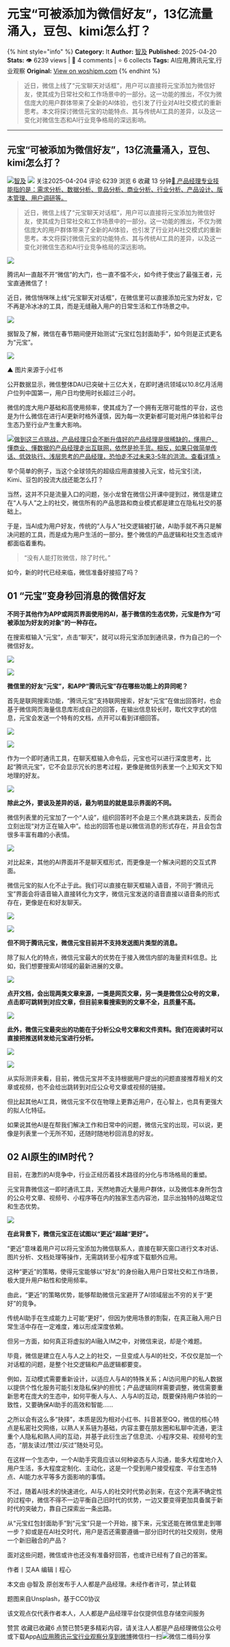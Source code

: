 # 元宝“可被添加为微信好友”，13亿流量涌入，豆包、kimi怎么打？
{% hint style="info" %}
**Category:** It
**Author:** [智及](https://www.woshipm.com/u/1610227)
**Published:** 2025-04-20  
**Stats:** 👁️ 6239 views | 💬 4 comments | ⭐ 6 collects
**Tags:** AI应用,腾讯元宝,行业观察
**Original:** [View on woshipm.com](https://www.woshipm.com/it/6206813.html)
{% endhint %}
> 近日，微信上线了“元宝聊天对话框”，用户可以直接将元宝添加为微信好友，使其成为日常社交和工作场景中的一部分。这一功能的推出，不仅为微信庞大的用户群体带来了全新的AI体验，也引发了行业对AI社交模式的重新思考。本文将探讨微信元宝的功能特点、其与传统AI工具的差异，以及这一变化对微信生态和AI行业竞争格局的深远影响。

---

## 元宝“可被添加为微信好友”，13亿流量涌入，豆包、kimi怎么打？

[![](https://static.woshipm.com/view/woshipm_api_def_20250219230535_2916.png?imageView2/1/w/72/h/72/q/100)](https://www.woshipm.com/u/1610227)[智及](https://www.woshipm.com/u/1610227) ![](https://static.woshipm.com/tag/1101_1@2x.png) 关注2025-04-204 评论 6239 浏览 6 收藏 13 分钟[🔗 产品经理专业技能指的是：需求分析、数据分析、竞品分析、商业分析、行业分析、产品设计、版本管理、用户调研等。](https://ke.qidianla.com/courses/90pm)

> 近日，微信上线了“元宝聊天对话框”，用户可以直接将元宝添加为微信好友，使其成为日常社交和工作场景中的一部分。这一功能的推出，不仅为微信庞大的用户群体带来了全新的AI体验，也引发了行业对AI社交模式的重新思考。本文将探讨微信元宝的功能特点、其与传统AI工具的差异，以及这一变化对微信生态和AI行业竞争格局的深远影响。

![](https://image.woshipm.com/2023/04/20/240fb8c2-df4b-11ed-8399-00163e0b5ff3.jpg)

腾讯AI一直敲不开“微信”的大门，也一直不愠不火，如今终于使出了最强王者，元宝直通微信了！

近日，微信悄咪咪上线“元宝聊天对话框”，在微信里可以直接添加元宝为好友，它不再是冷冰冰的工具，而是无缝融入用户的日常生活和工作场景之中。

![](https://image.woshipm.com/wp-files/2025/04/yepY3PdHjlsD5KCfTWtz.jpeg)

据智及了解，微信在春节期间便开始测试“元宝红包封面助手”，如今则是正式更名为“元宝”。

![](https://image.woshipm.com/wp-files/2025/04/Dpm5T87dMKYrS7DQv6KO.png)

▲ 图片来源于小红书

公开数据显示，微信整体DAU已突破十三亿大关，在即时通讯领域以10.8亿月活用户位列中国第一，用户日均使用时长超过三小时。

微信的庞大用户基础和高使用频率，使其成为了一个拥有无限可能性的平台，这也是为什么微信在进行AI更新时格外谨慎，因为每一次更新都可能对用户体验和平台生态乃至行业产生重大影响。

[![](https://image.woshipm.com/2023/07/27/1788a218-2c7f-11ee-b91f-00163e0b5ff3.png)做到这三点挑战，产品经理只会不断升值好的产品经理是很稀缺的，懂用户、懂商业、懂数据的产品经理走出互联网，依然是抢手货。相反，如果只做简单传话、低效执行、浅层思考的产品经理，恐怕走不过未来3-5年的洪流。查看详情 >](https://ke.qidianla.com/courses/bcpm)

举个简单的例子，当这个全球领先的超级应用直接接入元宝，给元宝引流，Kimi、豆包的投流大战还能怎么打？

当然，这并不只是流量入口的问题，张小龙曾在微信公开课中提到过，微信是建立在“人与人”之上的社交，微信所有的产品思路和商业模式都是建立在隐私社交的基础上。

于是，当AI成为用户好友，传统的“人与人”社交逻辑被打破，AI助手就不再只是解决问题的工具，而是成为用户生活的一部分。整个微信的产品逻辑和社交生态或许都面临着重构。

> “没有人能打败微信，除了时代。”

如今，新的时代已经来临，微信准备好接招了吗？

## 01 “元宝”变身秒回消息的微信好友

**不同于其他作为APP或网页界面使用的AI，基于微信的生态优势，元宝是作为“可被添加为好友的对象”的一种存在。**

在搜索框输入“元宝”，点击“聊天”，就可以将元宝添加到通讯录，作为自己的一个微信好友。

![](https://image.woshipm.com/wp-files/2025/04/QOwWHxAHwcJppgyflInO.jpeg)

![](https://image.woshipm.com/wp-files/2025/04/uSo9LZVbOJmmgy4xzD8I.jpeg)

**微信里的好友“元宝”，和APP“腾讯元宝”存在哪些功能上的异同呢？**

首先是联网搜索功能，“腾讯元宝”支持联网搜索，好友“元宝”在做出回答时，也会基于微信网页海量信息库形成自己的回答，在输出信息较长时，取代文字式的信息，元宝会发送一个特有的文档，点开可以看到详细回答。

![](https://image.woshipm.com/wp-files/2025/04/f3i4Mc29EDHayesrDwNj.jpeg)

![](https://image.woshipm.com/wp-files/2025/04/ZdRNLSuSpyHCPMMO8nEc.jpeg)

作为一个即时通讯工具，在聊天框输入命令后，元宝也可以进行深度思考，比起“腾讯元宝”，它不会显示冗长的思考过程，更像是微信列表里一个上知天文下知地理的好友。

![](https://image.woshipm.com/wp-files/2025/04/xTU73yclFYKNTn8wyRBq.jpeg)

**除此之外，要谈及差异的话，最为明显的就是显示界面的不同。**

微信列表里的元宝加了一个“人设”，组织回答时不会是三个黑点跳来跳去，反而会立刻出现“对方正在输入中”。给出的回答也是以微信消息的形式存在，并且会包含很多丰富有趣的小表情。

![](https://image.woshipm.com/wp-files/2025/04/FPR1kJuQdexEDQZWB03C.jpeg)

对比起来，其他的AI界面并不是聊天框形式，而更像是一个解决问题的交互式界面。

微信元宝的拟人化不止于此。我们可以直接在聊天框输入语音，不同于“腾讯元宝”界面会将语音输入直接转化为文字，微信元宝发送的语音直接以语音条的形式存在，更像是在和好友聊天。

![](https://image.woshipm.com/wp-files/2025/04/HXlYayS1dNXVzEAqA1tq.jpeg)

![](https://image.woshipm.com/wp-files/2025/04/j5n0y4ALREXPQghxlRdm.jpeg)

**但不同于腾讯元宝，微信元宝目前并不支持发送图片类型的消息。**

除了拟人化的特点，微信元宝最大的优势在于接入微信内部的海量资料信息。比如，我们想要搜索AI领域的最新进展的文章。

![](https://image.woshipm.com/wp-files/2025/04/ioVe4Wl04qisAcSxRD9E.jpeg)

**点开文档，会出现两类文章来源，一类是网页文章，另一类是微信公众号的文章，点击即可跳转到对应文章，但目前来看搜索到的文章不全，且质量不高。**

![](https://image.woshipm.com/wp-files/2025/04/mxHzyOshUJXkzigySgUz.jpeg)

**此外，微信元宝最突出的功能在于分析公众号文章和文件资料。我们在阅读时可以直接把推送转发给元宝进行分析。**

![](https://image.woshipm.com/wp-files/2025/04/qeOxZjwgcKGm3X12cpBu.jpeg)

![](https://image.woshipm.com/wp-files/2025/04/A9g7bFvdunakAF44Dz7h.jpeg)

从实际测评来看，目前，微信元宝并不支持根据用户提出的问题直接推荐相关的文章或视频，也不会给出跳转到对应公众号文章或视频的链接。

但比起其他AI工具，微信元宝不仅在物理上更靠近用户，在心智上，也具有更强大的拟人化特征。

如果说其他AI是在帮我们解决工作和日常中的问题，微信元宝的出现，可以说，更像是列表里一个无所不知，还随时随地秒回消息的好友。

## 02 AI原生的IM时代？

目前，在激烈的AI竞争中，行业正经历着技术路径的分化与市场格局的重塑。

元宝背靠微信这一即时通讯工具，天然地靠近大量用户群体，以及微信本身所包含的公众号文章、视频号、小程序等在内的独家生态内容池，显示出独特的战略定位和生态优势。

![](https://image.woshipm.com/wp-files/2025/04/jhoGI6nt59WnoFNPdZpZ.jpeg)

**在此背景下，微信元宝正在试图以“更近”超越“更好”。**

“更近”意味着用户可以将元宝添加为微信联系人，直接在聊天窗口进行文本对话、图片分析、文档处理等操作，无需跳转至小程序或下载额外应用。

这种“更近”的策略，使得元宝能够以“好友”的身份融入用户日常社交和工作场景，极大提升用户粘性和使用频率。

由此，“更近”的策略优势，能够帮助微信元宝避开了AI领域层出不穷的关于“更好”的竞争。

传统AI助手在生成能力上可能“更好”，但因为使用场景的割裂，在真正融入用户日常生活中存在一定难度，难以形成深度依赖。

但另一方面，如何真正将虚拟的AI融入IM之中，对微信来说，却是个难题。

毕竟，微信是建立在人与人之上的社交，一旦变成人与AI的社交，不仅仅是加一个对话框的问题，是整个社交逻辑和产品逻辑都要变。

例如，互动模式需要重新设计，以适应人与AI的特殊关系；AI访问用户的私人数据以提供个性化服务可能引发隐私保护的担忧；产品逻辑同样需要调整，微信需要重新思考在庞大的生态中，如何平衡人与人、人与AI的互动，既要保持用户体验的一致性，又要确保AI助手的高效和智能……

之所以会有这么多“抉择”，本质是因为相对小红书、抖音甚至QQ，微信的核心特点是私密社交网络，以熟人关系链为基础，内容主要在朋友圈和私聊中流通，更注重个人隐私和熟人间的互动，并基于此衍生出了信息流、小程序交易、视频号的生态，“朋友读过/赞过/买过”随处可见。

在这样一个生态中，一个AI助手究竟应该以何种姿态与人沟通，能多大程度地介入用户生活，多大程度定制化、主动化，这是一个受到用户接受程度、平台生态特点、AI能力水平等多方面影响的事情。

不过，随着AI技术的快速进化，AI与人的社交时代势必到来，在这个充满不确定性的过程中，微信不得不一边平衡自己旧时代的优势，一边又要变得更加具备属于新时代的突破力，靠自己探索出一条出路。

从“元宝红包封面助手”到“元宝”只是一个开始，接下来，元宝还能在微信里走到哪一步？抑或是在AI社交时代，用户是否还需要遵循一部分旧时代的社交规则，使用一个新旧融合的产品？

面对这些问题，微信或许也还没有准备好回答，也或许已经有了自己的答案。

作者丨艾AA‍‍ 编辑丨程心

本文由 @智及 原创发布于人人都是产品经理。未经作者许可，禁止转载

题图来自Unsplash，基于CC0协议

该文观点仅代表作者本人，人人都是产品经理平台仅提供信息存储空间服务

赞赏 收藏已收藏6 点赞已赞5更多精彩内容，请关注人人都是产品经理微信公众号或下载App[AI应用](https://www.woshipm.com/tag/ai%e5%ba%94%e7%94%a8)[腾讯元宝](https://www.woshipm.com/tag/%e8%85%be%e8%ae%af%e5%85%83%e5%ae%9d)[行业观察](https://www.woshipm.com/tag/%e8%a1%8c%e4%b8%9a%e8%a7%82%e5%af%9f)[分享到微博](https://service.weibo.com/share/share.php?appkey=2775287854&title=元宝“可被添加为微信好友”，13亿流量涌入，豆包、kimi怎么打？&url=https://www.woshipm.com/it/6206813.html&pic=https://image.woshipm.com/2023/04/20/240fb8c2-df4b-11ed-8399-00163e0b5ff3.jpg)微信扫一扫![微信二维码](https://api.pwmqr.com/qrcode/create/?url=https://www.woshipm.com/it/6206813.html)分享